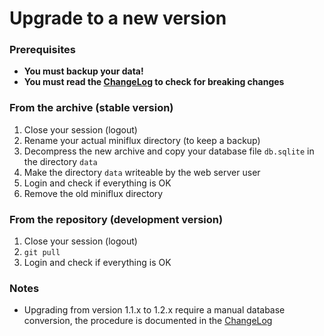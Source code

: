 Upgrade to a new version
========================

### Prerequisites

- **You must backup your data!**
- **You must read the [ChangeLog](https://github.com/denfil/miniflux-php/blob/master/ChangeLog) to check for breaking changes**

### From the archive (stable version)

1. Close your session (logout)
2. Rename your actual miniflux directory (to keep a backup)
3. Decompress the new archive and copy your database file `db.sqlite` in the directory `data`
4. Make the directory `data` writeable by the web server user
5. Login and check if everything is OK
6. Remove the old miniflux directory

### From the repository (development version)

1. Close your session (logout)
2. `git pull`
3. Login and check if everything is OK

### Notes

- Upgrading from version 1.1.x to 1.2.x require a manual database conversion,
the procedure is documented in the [ChangeLog](https://github.com/denfil/miniflux-php/blob/master/ChangeLog)
